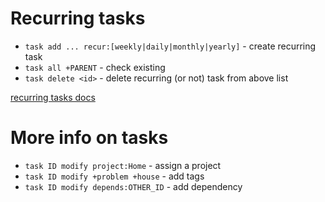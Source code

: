# Recurring tasks

+ `task add ... recur:[weekly|daily|monthly|yearly]` - create recurring task  
+ `task all +PARENT` - check existing  
+ `task delete <id>` - delete recurring (or not) task from above list  

[recurring tasks docs](https://taskwarrior.org/docs/durations.html)  

# More info on tasks

+ `task ID modify project:Home` - assign a project  
+ `task ID modify +problem +house` - add tags  
+ `task ID modify depends:OTHER_ID` - add dependency  

